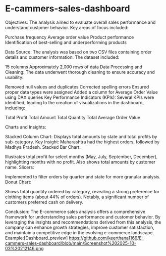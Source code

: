 # E-cammers-sales-dashboard
Objectives: The analysis aimed to evaluate overall sales performance and understand customer behavior. Key areas of focus included:

Purchase frequency Average order value Product performance Identification of best-selling and underperforming products

Data Source: The analysis was based on two CSV files containing order details and customer information. The dataset included:

15 columns Approximately 2,000 rows of data Data Processing and Cleaning: The data underwent thorough cleaning to ensure accuracy and usability:

Removed null values and duplicates Corrected spelling errors Ensured proper data types were assigned Added a column for Average Order Value using DAX queries Key Performance Indicators (KPIs): Several KPIs were identified, leading to the creation of visualizations in the dashboard, including:

Total Profit Total Amount Total Quantity Total Average Order Value

Charts and Insights:

Stacked Column Chart: Displays total amounts by state and total profits by sub-category. Key Insight: Maharashtra had the highest orders, followed by Madhya Pradesh. Stacked Bar Chart:

Illustrates total profit for select months (May, July, September, December), highlighting months with no profit. Also shows total amounts by customer name. Slicers:

Implemented to filter orders by quarter and state for more granular analysis. Donut Chart:

Shows total quantity ordered by category, revealing a strong preference for clothing items (about 44% of orders). Notably, a significant number of customers preferred cash on delivery.


Conclusion: The E-commerce sales analysis offers a comprehensive framework for understanding sales performance and customer behavior. By leveraging the insights and recommendations derived from this analysis, the company can enhance growth strategies, improve customer satisfaction, and maintain a competitive edge in the evolving e-commerce landscape.
Example:[Dashboard_preview] https://github.com/keerthana1169/E-cammers-sales-dashboard/blob/main/Screenshot%202025-10-03%20212146.png

